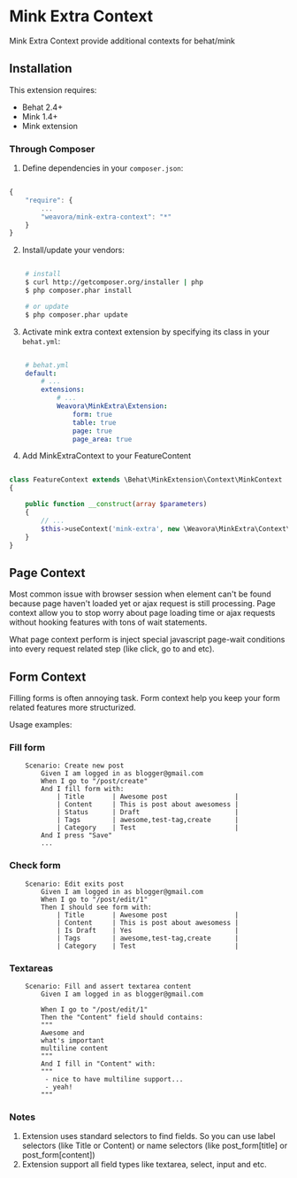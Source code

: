 # Mink Extra Context

Mink Extra Context provide additional contexts for behat/mink

## Installation

This extension requires:

* Behat 2.4+
* Mink 1.4+
* Mink extension

### Through Composer

1. Define dependencies in your ``composer.json``:

```js

{
    "require": {
        ...
        "weavora/mink-extra-context": "*"
    }
}
```

2. Install/update your vendors:

```bash

    # install
    $ curl http://getcomposer.org/installer | php
    $ php composer.phar install

    # or update
    $ php composer.phar update
```

3. Activate mink extra context extension by specifying its class in your ``behat.yml``:

```yaml

    # behat.yml
    default:
        # ...
        extensions:
            # ...
            Weavora\MinkExtra\Extension:
                form: true
                table: true
                page: true
                page_area: true

```

4. Add MinkExtraContext to your FeatureContent

```php

class FeatureContext extends \Behat\MinkExtension\Context\MinkContext
{

    public function __construct(array $parameters)
    {
        // ...
        $this->useContext('mink-extra', new \Weavora\MinkExtra\Context\MinkExtraContext());
    }
}
```


## Page Context

Most common issue with browser session when element can't be found because page haven't loaded yet or ajax request is still processing.
Page context allow you to stop worry about page loading time or ajax requests without hooking features with tons of wait statements.

What page context perform is inject special javascript page-wait conditions into every request related step (like click, go to and etc).

## Form Context

Filling forms is often annoying task. Form context help you keep your form related features more structurized.

Usage examples:

### Fill form

```gherkin
    Scenario: Create new post
        Given I am logged in as blogger@gmail.com
        When I go to "/post/create"
        And I fill form with:
            | Title       | Awesome post                 |
            | Content     | This is post about awesomess |
            | Status      | Draft                        |
            | Tags        | awesome,test-tag,create      |
            | Category    | Test                         |
        And I press "Save"
        ...
```

### Check form

```gherkin
    Scenario: Edit exits post
        Given I am logged in as blogger@gmail.com
        When I go to "/post/edit/1"
        Then I should see form with:
            | Title       | Awesome post                 |
            | Content     | This is post about awesomess |
            | Is Draft    | Yes                          |
            | Tags        | awesome,test-tag,create      |
            | Category    | Test                         |
```

### Textareas

```gherkin
    Scenario: Fill and assert textarea content
        Given I am logged in as blogger@gmail.com

        When I go to "/post/edit/1"
        Then the "Content" field should contains:
        """
        Awesome and
        what's important
        multiline content
        """
        And I fill in "Content" with:
        """
         - nice to have multiline support...
         - yeah!
        """
```

### Notes

1. Extension uses standard selectors to find fields. So you can use label selectors (like Title or Content) or name selectors (like post_form[title] or post_form[content])
2. Extension support all field types like textarea, select, input and etc.
